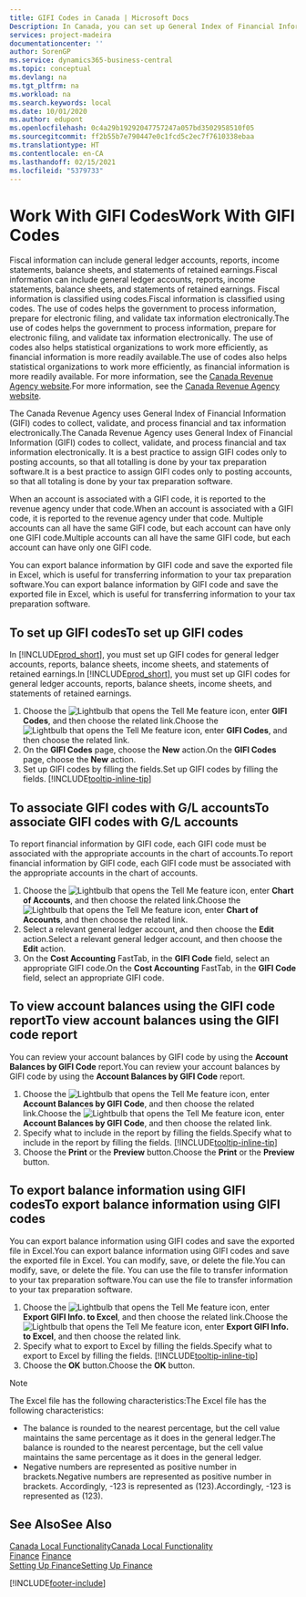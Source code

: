 ```yaml
---
title: GIFI Codes in Canada | Microsoft Docs
Description: In Canada, you can set up General Index of Financial Information (GIFI) codes and assign them to posting accounts
services: project-madeira
documentationcenter: ''
author: SorenGP
ms.service: dynamics365-business-central
ms.topic: conceptual
ms.devlang: na
ms.tgt_pltfrm: na
ms.workload: na
ms.search.keywords: local
ms.date: 10/01/2020
ms.author: edupont
ms.openlocfilehash: 0c4a29b19292047757247a057bd3502958510f05
ms.sourcegitcommit: ff2b55b7e790447e0c1fcd5c2ec7f7610338ebaa
ms.translationtype: HT
ms.contentlocale: en-CA
ms.lasthandoff: 02/15/2021
ms.locfileid: "5379733"
---
```

# <a name="work-with-gifi-codes"></a><span data-ttu-id="da914-103">Work With GIFI Codes</span><span class="sxs-lookup"><span data-stu-id="da914-103">Work With GIFI Codes</span></span>
<span data-ttu-id="da914-104">Fiscal information can include general ledger accounts, reports, income statements, balance sheets, and statements of retained earnings.</span><span class="sxs-lookup"><span data-stu-id="da914-104">Fiscal information can include general ledger accounts, reports, income statements, balance sheets, and statements of retained earnings.</span></span> <span data-ttu-id="da914-105">Fiscal information is classified using codes.</span><span class="sxs-lookup"><span data-stu-id="da914-105">Fiscal information is classified using codes.</span></span> <span data-ttu-id="da914-106">The use of codes helps the government to process information, prepare for electronic filing, and validate tax information electronically.</span><span class="sxs-lookup"><span data-stu-id="da914-106">The use of codes helps the government to process information, prepare for electronic filing, and validate tax information electronically.</span></span> <span data-ttu-id="da914-107">The use of codes also helps statistical organizations to work more efficiently, as financial information is more readily available.</span><span class="sxs-lookup"><span data-stu-id="da914-107">The use of codes also helps statistical organizations to work more efficiently, as financial information is more readily available.</span></span> <span data-ttu-id="da914-108">For more information, see the [Canada Revenue Agency website](https://www.cra-arc.gc.ca/).</span><span class="sxs-lookup"><span data-stu-id="da914-108">For more information, see the [Canada Revenue Agency website](https://www.cra-arc.gc.ca/).</span></span>

<span data-ttu-id="da914-109">The Canada Revenue Agency uses General Index of Financial Information (GIFI) codes to collect, validate, and process financial and tax information electronically.</span><span class="sxs-lookup"><span data-stu-id="da914-109">The Canada Revenue Agency uses General Index of Financial Information (GIFI) codes to collect, validate, and process financial and tax information electronically.</span></span> <span data-ttu-id="da914-110">It is a best practice to assign GIFI codes only to posting accounts, so that all totalling is done by your tax preparation software.</span><span class="sxs-lookup"><span data-stu-id="da914-110">It is a best practice to assign GIFI codes only to posting accounts, so that all totaling is done by your tax preparation software.</span></span>

<span data-ttu-id="da914-111">When an account is associated with a GIFI code, it is reported to the revenue agency under that code.</span><span class="sxs-lookup"><span data-stu-id="da914-111">When an account is associated with a GIFI code, it is reported to the revenue agency under that code.</span></span> <span data-ttu-id="da914-112">Multiple accounts can all have the same GIFI code, but each account can have only one GIFI code.</span><span class="sxs-lookup"><span data-stu-id="da914-112">Multiple accounts can all have the same GIFI code, but each account can have only one GIFI code.</span></span>

<span data-ttu-id="da914-113">You can export balance information by GIFI code and save the exported file in Excel, which is useful for transferring information to your tax preparation software.</span><span class="sxs-lookup"><span data-stu-id="da914-113">You can export balance information by GIFI code and save the exported file in Excel, which is useful for transferring information to your tax preparation software.</span></span>

## <a name="to-set-up-gifi-codes"></a><span data-ttu-id="da914-114">To set up GIFI codes</span><span class="sxs-lookup"><span data-stu-id="da914-114">To set up GIFI codes</span></span>
<span data-ttu-id="da914-115">In [!INCLUDE[prod_short](../../includes/prod_short.md)], you must set up GIFI codes for general ledger accounts, reports, balance sheets, income sheets, and statements of retained earnings.</span><span class="sxs-lookup"><span data-stu-id="da914-115">In [!INCLUDE[prod_short](../../includes/prod_short.md)], you must set up GIFI codes for general ledger accounts, reports, balance sheets, income sheets, and statements of retained earnings.</span></span>

1. <span data-ttu-id="da914-116">Choose the ![Lightbulb that opens the Tell Me feature](../../media/ui-search/search_small.png "Tell me what you want to do") icon, enter **GIFI Codes**, and then choose the related link.</span><span class="sxs-lookup"><span data-stu-id="da914-116">Choose the ![Lightbulb that opens the Tell Me feature](../../media/ui-search/search_small.png "Tell me what you want to do") icon, enter **GIFI Codes**, and then choose the related link.</span></span>
2. <span data-ttu-id="da914-117">On the **GIFI Codes** page, choose the **New** action.</span><span class="sxs-lookup"><span data-stu-id="da914-117">On the **GIFI Codes** page, choose the **New** action.</span></span>
3. <span data-ttu-id="da914-118">Set up GIFI codes by filling the fields.</span><span class="sxs-lookup"><span data-stu-id="da914-118">Set up GIFI codes by filling the fields.</span></span> [!INCLUDE[tooltip-inline-tip](../../includes/tooltip-inline-tip_md.md)]

## <a name="to-associate-gifi-codes-with-gl-accounts"></a><span data-ttu-id="da914-119">To associate GIFI codes with G/L accounts</span><span class="sxs-lookup"><span data-stu-id="da914-119">To associate GIFI codes with G/L accounts</span></span>
<span data-ttu-id="da914-120">To report financial information by GIFI code, each GIFI code must be associated with the appropriate accounts in the chart of accounts.</span><span class="sxs-lookup"><span data-stu-id="da914-120">To report financial information by GIFI code, each GIFI code must be associated with the appropriate accounts in the chart of accounts.</span></span>

1. <span data-ttu-id="da914-121">Choose the ![Lightbulb that opens the Tell Me feature](../../media/ui-search/search_small.png "Tell me what you want to do") icon, enter **Chart of Accounts**, and then choose the related link.</span><span class="sxs-lookup"><span data-stu-id="da914-121">Choose the ![Lightbulb that opens the Tell Me feature](../../media/ui-search/search_small.png "Tell me what you want to do") icon, enter **Chart of Accounts**, and then choose the related link.</span></span>
2. <span data-ttu-id="da914-122">Select a relevant general ledger account, and then choose the **Edit** action.</span><span class="sxs-lookup"><span data-stu-id="da914-122">Select a relevant general ledger account, and then choose the **Edit** action.</span></span>
3. <span data-ttu-id="da914-123">On the **Cost Accounting** FastTab, in the **GIFI Code** field, select an appropriate GIFI code.</span><span class="sxs-lookup"><span data-stu-id="da914-123">On the **Cost Accounting** FastTab, in the **GIFI Code** field, select an appropriate GIFI code.</span></span>

## <a name="to-view-account-balances-using-the-gifi-code-report"></a><span data-ttu-id="da914-124">To view account balances using the GIFI code report</span><span class="sxs-lookup"><span data-stu-id="da914-124">To view account balances using the GIFI code report</span></span>
<span data-ttu-id="da914-125">You can review your account balances by GIFI code by using the **Account Balances by GIFI Code** report.</span><span class="sxs-lookup"><span data-stu-id="da914-125">You can review your account balances by GIFI code by using the **Account Balances by GIFI Code** report.</span></span>

1. <span data-ttu-id="da914-126">Choose the ![Lightbulb that opens the Tell Me feature](../../media/ui-search/search_small.png "Tell me what you want to do") icon, enter **Account Balances by GIFI Code**, and then choose the related link.</span><span class="sxs-lookup"><span data-stu-id="da914-126">Choose the ![Lightbulb that opens the Tell Me feature](../../media/ui-search/search_small.png "Tell me what you want to do") icon, enter **Account Balances by GIFI Code**, and then choose the related link.</span></span>
2. <span data-ttu-id="da914-127">Specify what to include in the report by filling the fields.</span><span class="sxs-lookup"><span data-stu-id="da914-127">Specify what to include in the report by filling the fields.</span></span> [!INCLUDE[tooltip-inline-tip](../../includes/tooltip-inline-tip_md.md)]
3. <span data-ttu-id="da914-128">Choose the **Print** or the **Preview** button.</span><span class="sxs-lookup"><span data-stu-id="da914-128">Choose the **Print** or the **Preview** button.</span></span>

## <a name="to-export-balance-information-using-gifi-codes"></a><span data-ttu-id="da914-129">To export balance information using GIFI codes</span><span class="sxs-lookup"><span data-stu-id="da914-129">To export balance information using GIFI codes</span></span>
<span data-ttu-id="da914-130">You can export balance information using GIFI codes and save the exported file in Excel.</span><span class="sxs-lookup"><span data-stu-id="da914-130">You can export balance information using GIFI codes and save the exported file in Excel.</span></span> <span data-ttu-id="da914-131">You can modify, save, or delete the file.</span><span class="sxs-lookup"><span data-stu-id="da914-131">You can modify, save, or delete the file.</span></span> <span data-ttu-id="da914-132">You can use the file to transfer information to your tax preparation software.</span><span class="sxs-lookup"><span data-stu-id="da914-132">You can use the file to transfer information to your tax preparation software.</span></span>

1. <span data-ttu-id="da914-133">Choose the ![Lightbulb that opens the Tell Me feature](../../media/ui-search/search_small.png "Tell me what you want to do") icon, enter **Export GIFI Info. to Excel**, and then choose the related link.</span><span class="sxs-lookup"><span data-stu-id="da914-133">Choose the ![Lightbulb that opens the Tell Me feature](../../media/ui-search/search_small.png "Tell me what you want to do") icon, enter **Export GIFI Info. to Excel**, and then choose the related link.</span></span>
2. <span data-ttu-id="da914-134">Specify what to export to Excel by filling the fields.</span><span class="sxs-lookup"><span data-stu-id="da914-134">Specify what to export to Excel by filling the fields.</span></span> [!INCLUDE[tooltip-inline-tip](../../includes/tooltip-inline-tip_md.md)]
3. <span data-ttu-id="da914-135">Choose the **OK** button.</span><span class="sxs-lookup"><span data-stu-id="da914-135">Choose the **OK** button.</span></span>

> [!NOTE]  
>   <span data-ttu-id="da914-136">The Excel file has the following characteristics:</span><span class="sxs-lookup"><span data-stu-id="da914-136">The Excel file has the following characteristics:</span></span>

* <span data-ttu-id="da914-137">The balance is rounded to the nearest percentage, but the cell value maintains the same percentage as it does in the general ledger.</span><span class="sxs-lookup"><span data-stu-id="da914-137">The balance is rounded to the nearest percentage, but the cell value maintains the same percentage as it does in the general ledger.</span></span>
* <span data-ttu-id="da914-138">Negative numbers are represented as positive number in brackets.</span><span class="sxs-lookup"><span data-stu-id="da914-138">Negative numbers are represented as positive number in brackets.</span></span> <span data-ttu-id="da914-139">Accordingly, -123 is represented as (123).</span><span class="sxs-lookup"><span data-stu-id="da914-139">Accordingly, -123 is represented as (123).</span></span>

## <a name="see-also"></a><span data-ttu-id="da914-140">See Also</span><span class="sxs-lookup"><span data-stu-id="da914-140">See Also</span></span>
[<span data-ttu-id="da914-141">Canada Local Functionality</span><span class="sxs-lookup"><span data-stu-id="da914-141">Canada Local Functionality</span></span>](canada-local-functionality.md)  
<span data-ttu-id="da914-142">[Finance](../../finance.md) </span><span class="sxs-lookup"><span data-stu-id="da914-142">[Finance](../../finance.md) </span></span>  
[<span data-ttu-id="da914-143">Setting Up Finance</span><span class="sxs-lookup"><span data-stu-id="da914-143">Setting Up Finance</span></span>](../../finance.md)


[!INCLUDE[footer-include](../../includes/footer-banner.md)]